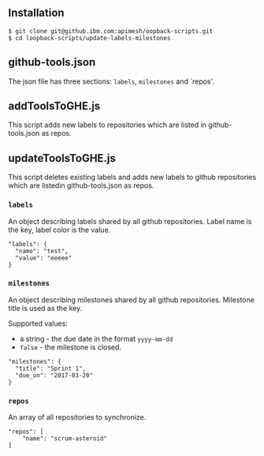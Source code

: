 ## Installation

```
$ git clone git@github.ibm.com:apimesh/oopback-scripts.git
$ cd loopback-scripts/update-labels-milestones
```

## github-tools.json

The json file has three sections: `labels`, `milestones` and `repos'.

## addToolsToGHE.js

This script adds new labels to  repositories which are listed in github-tools.json as repos.

## updateToolsToGHE.js

This script deletes existing labels and adds new labels to github repositories which are listedin github-tools.json as repos.

### `labels`

An object describing labels shared by all github repositories. Label name is
the key, label color is the value.

```
"labels": {
  "name": "test",
  "value": "eeeee"
}
```

### `milestones`

An object describing milestones shared by all github repositories. Milestone
title is used as the key.

Supported values:

 - a string - the due date in the format `yyyy-mm-dd`
 - `false` - the milestone is closed.

```
"milestones": {
  "title": "Sprint 1",
  "due_on": "2017-03-20"
}
```

### `repos`

An array of all repositories to synchronize.

```
"repos": [
	"name": "scrum-asteroid"
]
```

